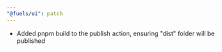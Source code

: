 ```yaml
---
"@fuels/ui": patch
---
```


- Added pnpm build to the publish action, ensuring "dist" folder will be published
